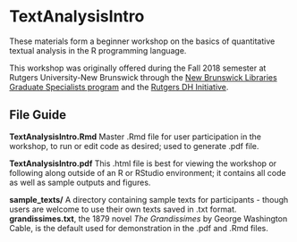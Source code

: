 # TextAnalysisIntro
These materials form a beginner workshop on the basics of quantitative textual analysis in the R programming language.

This workshop was originally offered during the Fall 2018 semester at Rutgers University-New Brunswick through the [New Brunswick Libraries Graduate Specialists program](https://libguides.rutgers.edu/graduatespecialist/) and the [Rutgers DH Initiative](http://dh.rutgers.edu/).

## File Guide
**TextAnalysisIntro.Rmd** Master .Rmd file for user participation in the workshop, to run or edit code as desired; used to generate .pdf file.

**TextAnalysisIntro.pdf** This .html file is best for viewing the workshop or following along outside of an R or RStudio environment; it contains all code as well as sample outputs and figures.

**sample_texts/** A directory containing sample texts for participants - though users are welcome to use their own texts saved in .txt format. **grandissimes.txt**, the 1879 novel *The Grandissimes* by George Washington Cable, is the default used for demonstration in the .pdf and .Rmd files.
